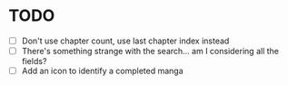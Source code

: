 # TODO

- [ ] Don't use chapter count, use last chapter index instead
- [ ] There's something strange with the search... am I considering all the fields?
- [ ] Add an icon to identify a completed manga
